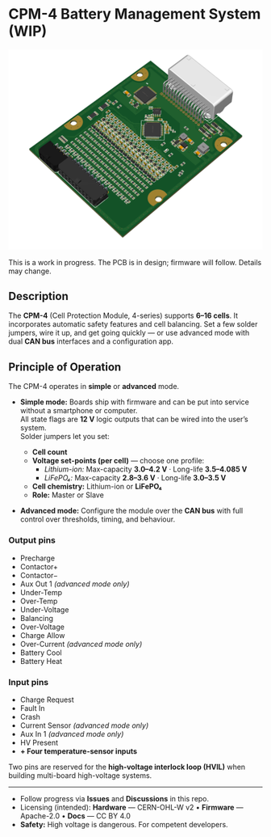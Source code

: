 # CPM-4 Battery Management System (WIP)

<p align="center">
  <img src="media/cpm4.png" alt="CPM-4 BMS board" width="900">
</p>

This is a work in progress. The PCB is in design; firmware will follow. Details may change.

## Description
The **CPM-4** (Cell Protection Module, 4-series) supports **6–16 cells**. It incorporates automatic safety features and cell balancing. Set a few solder jumpers, wire it up, and get going quickly — or use advanced mode with dual **CAN bus** interfaces and a configuration app.

## Principle of Operation
The CPM-4 operates in **simple** or **advanced** mode.

- **Simple mode:** Boards ship with firmware and can be put into service without a smartphone or computer.  
  All state flags are **12 V** logic outputs that can be wired into the user’s system.  
  Solder jumpers let you set:
  - **Cell count**
  - **Voltage set-points (per cell)** — choose one profile:
    - *Lithium-ion:* Max-capacity **3.0–4.2 V** · Long-life **3.5–4.085 V**
    - *LiFePO₄:* Max-capacity **2.8–3.6 V** · Long-life **3.0–3.5 V**
  - **Cell chemistry:** Lithium-ion or **LiFePO₄**
  - **Role:** Master or Slave

- **Advanced mode:** Configure the module over the **CAN bus** with full control over thresholds, timing, and behaviour.

### Output pins
- Precharge  
- Contactor+  
- Contactor−  
- Aux Out 1 *(advanced mode only)*  
- Under-Temp  
- Over-Temp  
- Under-Voltage  
- Balancing  
- Over-Voltage  
- Charge Allow  
- Over-Current *(advanced mode only)*  
- Battery Cool  
- Battery Heat

### Input pins
- Charge Request  
- Fault In  
- Crash  
- Current Sensor *(advanced mode only)*  
- Aux In 1 *(advanced mode only)*  
- HV Present  
- **+ Four temperature-sensor inputs**

Two pins are reserved for the **high-voltage interlock loop (HVIL)** when building multi-board high-voltage systems.

---

- Follow progress via **Issues** and **Discussions** in this repo.  
- Licensing (intended): **Hardware** — CERN-OHL-W v2 • **Firmware** — Apache-2.0 • **Docs** — CC BY 4.0  
- **Safety:** High voltage is dangerous. For competent developers.
